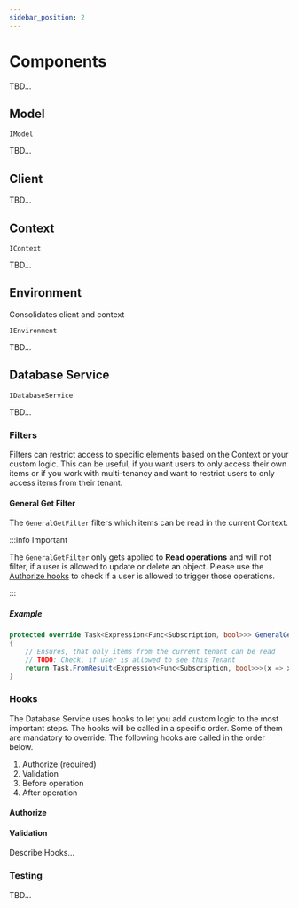 ```yaml
---
sidebar_position: 2
---
```


# Components

TBD...

## Model

`IModel`

TBD...

## Client

TBD...


## Context

`IContext`

TBD...

## Environment

Consolidates client and context

`IEnvironment`

TBD...

## Database Service

`IDatabaseService`

TBD...

### Filters

Filters can restrict access to specific elements based on the Context or your custom logic. This can be useful, if you want users to only access their own items or if you work with multi-tenancy and want to restrict users to only access items from their tenant.

#### General Get Filter

The `GeneralGetFilter` filters which items can be read in the current Context.

:::info Important

The `GeneralGetFilter` only gets applied to **Read operations** and will not filter, if a user is allowed to update or delete an object. Please use the [Authorize hooks](#authorize) to check if a user is allowed to trigger those operations.

:::

##### Example

```csharp
protected override Task<Expression<Func<Subscription, bool>>> GeneralGetFilter()
{
    // Ensures, that only items from the current tenant can be read
    // TODO: Check, if user is allowed to see this Tenant
    return Task.FromResult<Expression<Func<Subscription, bool>>>(x => x.TenantId == Context.ActiveTenantId);
}
```

### Hooks

The Database Service uses hooks to let you add custom logic to the most important steps. The hooks will be called in a specific order. Some of them are mandatory to override. The following hooks are called in the order below.

1. Authorize (required)
1. Validation
1. Before operation
1. After operation

#### Authorize


#### Validation

Describe Hooks...

### Testing

TBD...
